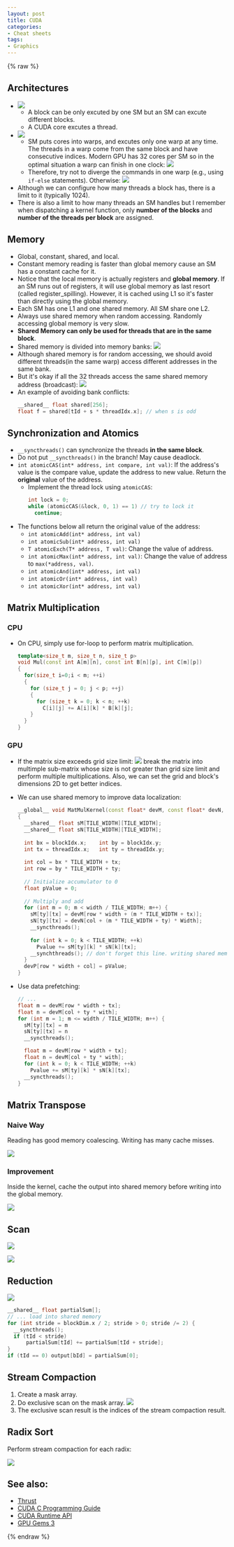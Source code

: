 ```yaml
---
layout: post
title: CUDA
categories:
- Cheat sheets
tags:
- Graphics
---
```

{% raw %}

## Architectures 

- ![](https://pic4.zhimg.com/80/v2-564aa1ee94817f494e5476fa68148657_720w.webp)
  - A block can be only excuted by one SM but an SM can excute different blocks.
  - A CUDA core excutes a thread.
- ![](img/warp.png)
   - SM puts cores into warps, and excutes only one warp at any time. The threads in a warp come from the same block and have consecutive indices. Modern GPU has 32 cores per SM so in the optimal situation a warp can finish in one clock: ![](img/cores_per_sm.png)
  - Therefore, try not to diverge the commands in one warp (e.g., using `if-else` statements). Otherwise:
    ![](img/warp_partition.png)
- Although we can configure how many threads a block has, there is a limit to it (typically 1024).
- There is also a limit to how many threads an SM handles but I remember when dispatching a kernel function, only **number of the blocks** and **number of the threads per block** are assigned.

## Memory

- Global, constant, shared, and local.
- Constant memory reading is faster than global memory cause an SM has a constant cache for it.
- Notice that the local memory is actually registers and **global memory**. If an SM runs out of registers, it will use global memory as last resort (called register_spilling). However, it is cached using L1 so it's faster than directly using the global memory.
- Each SM has one L1 and one shared memory. All SM share one L2.
- Always use shared memory when random accessing. Randomly accessing global memory is very slow.
- **Shared Memory can only be used for threads that are in the same block**. 
- Shared memory is divided into memory banks:
  ![](img/banks2.png)
- Although shared memory is for random accessing, we should avoid different threads(in the same warp) access different addresses in the same bank.
- But it's okay if all the 32 threads access the same shared memory address (broadcast):
  ![](img/banks.png)
- An example of avoiding bank conflicts:
  ```cpp
  __shared__ float shared[256];
  float f = shared[tId + s * threadIdx.x]; // when s is odd
  ```


## Synchronization and Atomics

- `__syncthreads()` can synchronize the threads **in the same block**.
- Do not put `__syncthreads()` in the branch! May cause deadlock.
- `int atomicCAS(int* address, int compare, int val)`: If the address's value is the compare value, update the address to new value. Return the **original** value of the address. 
  - Implement the thread lock using `atomicCAS`:
    ```cpp
    int lock = 0;
    while (atomicCAS(&lock, 0, 1) == 1) // try to lock it
      continue;
    ```
- The functions below all return the original value of the address: 
  - `int atomicAdd(int* address, int val)`
  - `int atomicSub(int* address, int val)`
  - `T atomicExch(T* address, T val)`: Change the value of address.
  - `int atomicMax(int* address, int val)`: Change the value of address to `max(*address, val)`. 
  - `int atomicAnd(int* address, int val)`
  - `int atomicOr(int* address, int val)`
  - `int atomicXor(int* address, int val)`

## Matrix Multiplication

### CPU

- On CPU, simply use for-loop to perform matrix multiplication.
  ```cpp
  template<size_t m, size_t n, size_t p>
  void Mul(const int A[m][n], const int B[n][p], int C[m][p])
  {
    for(size_t i=0;i < m; ++i)
    {
      for (size_t j = 0; j < p; ++j)
      {
        for (size_t k = 0; k < n; ++k)
          C[i][j] += A[i][k] * B[k][j];	
      }
    }
  }
  ```

### GPU

- If the matrix size exceeds grid size limit:
  ![](img/matrix_break.png)
  break the matrix into multimple sub-matrix whose size is not greater than grid size limit and perform multiple multiplications. Also, we can set the grid and block's dimensions 2D to get better indices.

- We can use shared memory to improve data localization:
  ```cpp
  __global__ void MatMulKernel(const float* devM, const float* devN, float* devP, const int width)
  {
    __shared__ float sM[TILE_WIDTH][TILE_WIDTH];
    __shared__ float sN[TILE_WIDTH][TILE_WIDTH];
    
    int bx = blockIdx.x; 	int by = blockIdx.y;
    int tx = threadIdx.x;	int ty = threadIdx.y;
    
    int col = bx * TILE_WIDTH + tx;
    int row = by * TILE_WIDTH + ty;
    
    // Initialize accumulator to 0
    float pValue = 0;
    
    // Multiply and add
    for (int m = 0; m < width / TILE_WIDTH; m++) {
      sM[ty][tx] = devM[row * width + (m * TILE_WIDTH + tx)];
      sN[ty][tx] = devN[col + (m * TILE_WIDTH + ty) * Width];
      __syncthreads();
    
      for (int k = 0; k < TILE_WIDTH; ++k)
        Pvalue += sM[ty][k] * sN[k][tx];
      __synchthreads(); // don't forget this line. writing shared memories ahead.
    }
    devP[row * width + col] = pValue;
  }
  ```
- Use data prefetching:
  ```cpp
  // ...
  float m = devM[row * width + tx];
  float n = devM[col + ty * with];
  for (int m = 1; m <= width / TILE_WIDTH; m++) {
    sM[ty][tx] = m
    sN[ty][tx] = n
    __syncthreads();

    float m = devM[row * width + tx];
    float n = devM[col + ty * with];
    for (int k = 0; k < TILE_WIDTH; ++k)
      Pvalue += sM[ty][k] * sN[k][tx];
    __syncthreads();
  }
  ```

## Matrix Transpose

### Naive Way

Reading has good memory coalescing. Writing has many cache misses.

![](./img/matrix_transpose.png)

### Improvement

Inside the kernel, cache the output into shared memory before writing into the global memory.

![](./img/matrix_transpose2.png)

## Scan

![](img/scan.png)

![](img/two_step_scan.png)

## Reduction

![](img/reduce.png)

```cpp
__shared__ float partialSum[];
// ... load into shared memory
for (int stride = blockDim.x / 2; stride > 0; stride /= 2) {
  __syncthreads();
  if (tId < stride)
	  partialSum[tId] += partialSum[tId + stride];
}
if (tId == 0) output[bId] = partialSum[0];
```

## Stream Compaction

1. Create a mask array.
2. Do exclusive scan on the mask array.
    ![](img/stream_compaction.png)
3. The exclusive scan result is the indices of the stream compaction result.

## Radix Sort

Perform stream compaction for each radix:

![](img/radix_sort.png)

## See also:
- [Thrust](https://thrust.github.io/)
- [CUDA C Programming Guide](https://docs.nvidia.com/cuda/cuda-c-programming-guide)
- [CUDA Runtime API](https://docs.nvidia.com/cuda/cuda-runtime-api/index.html)
- [GPU Gems 3](https://developer.nvidia.com/gpugems/gpugems3/contributors)

{% endraw %}